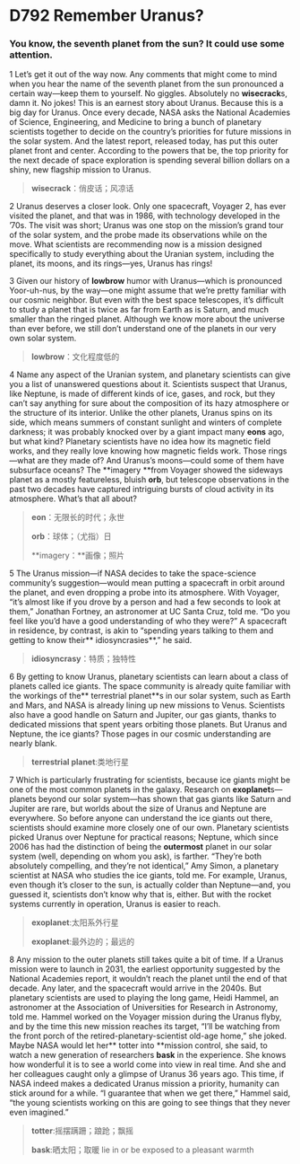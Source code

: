 # D792 Remember Uranus?
### **You know, the seventh planet from the sun? It could use some attention.**
1 Let’s get it out of the way now. Any comments that might come to mind when you hear the name of the seventh planet from the sun pronounced a certain way—keep them to yourself. No giggles. Absolutely no **wisecrack**s, damn it. No jokes! This is an earnest story about Uranus.
Because this is a big day for Uranus. Once every decade, NASA asks the National Academies of Science, Engineering, and Medicine to bring a bunch of planetary scientists together to decide on the country’s priorities for future missions in the solar system. And the latest report, released today, has put this outer planet front and center. According to the powers that be, the top priority for the next decade of space exploration is spending several billion dollars on a shiny, new flagship mission to Uranus.

> **wisecrack**：俏皮话；风凉话
 > 

2 Uranus deserves a closer look. Only one spacecraft, Voyager 2, has ever visited the planet, and that was in 1986, with technology developed in the ’70s. The visit was short; Uranus was one stop on the mission’s grand tour of the solar system, and the probe made its observations while on the move. What scientists are recommending now is a mission designed specifically to study everything about the Uranian system, including the planet, its moons, and its rings—yes, Uranus has rings!

3 Given our history of **lowbrow** humor with Uranus—which is pronounced Yoor-uh-nus, by the way—one might assume that we’re pretty familiar with our cosmic neighbor. But even with the best space telescopes, it’s difficult to study a planet that is twice as far from Earth as is Saturn, and much smaller than the ringed planet. Although we know more about the universe than ever before, we still don’t understand one of the planets in our very own solar system.

> **lowbrow**：文化程度低的
 > 

4 Name any aspect of the Uranian system, and planetary scientists can give you a list of unanswered questions about it. Scientists suspect that Uranus, like Neptune, is made of different kinds of ice, gases, and rock, but they can’t say anything for sure about the composition of its hazy atmosphere or the structure of its interior. Unlike the other planets, Uranus spins on its side, which means summers of constant sunlight and winters of complete darkness; it was probably knocked over by a giant impact many **eons** ago, but what kind? Planetary scientists have no idea how its magnetic field works, and they really love knowing how magnetic fields work. Those rings—what are they made of? And Uranus’s moons—could some of them have subsurface oceans? The **imagery **from Voyager showed the sideways planet as a mostly featureless, bluish **orb**, but telescope observations in the past two decades have captured intriguing bursts of cloud activity in its atmosphere. What’s that all about?

> **eon**：无限长的时代；永世
 > 
> **orb**：球体；（尤指）日
 > 
> **imagery：**画像；照片
 > 

5 The Uranus mission—if NASA decides to take the space-science community’s suggestion—would mean putting a spacecraft in orbit around the planet, and even dropping a probe into its atmosphere. With Voyager, “it’s almost like if you drove by a person and had a few seconds to look at them,” Jonathan Fortney, an astronomer at UC Santa Cruz, told me. “Do you feel like you’d have a good understanding of who they were?” A spacecraft in residence, by contrast, is akin to “spending years talking to them and getting to know their** idiosyncrasies**,” he said.

> **idiosyncrasy**：特质；独特性
 > 

6 By getting to know Uranus, planetary scientists can learn about a class of planets called ice giants. The space community is already quite familiar with the workings of the** terrestrial planet**s in our solar system, such as Earth and Mars, and NASA is already lining up new missions to Venus. Scientists also have a good handle on Saturn and Jupiter, our gas giants, thanks to dedicated missions that spent years orbiting those planets. But Uranus and Neptune, the ice giants? Those pages in our cosmic understanding are nearly blank.

> **terrestrial planet**:类地行星
 > 

7 Which is particularly frustrating for scientists, because ice giants might be one of the most common planets in the galaxy. Research on **exoplanet**s—planets beyond our solar system—has shown that gas giants like Saturn and Jupiter are rare, but worlds about the size of Uranus and Neptune are everywhere. So before anyone can understand the ice giants out there, scientists should examine more closely one of our own. Planetary scientists picked Uranus over Neptune for practical reasons; Neptune, which since 2006 has had the distinction of being the **outermost** planet in our solar system (well, depending on whom you ask), is farther. “They’re both absolutely compelling, and they’re not identical,” Amy Simon, a planetary scientist at NASA who studies the ice giants, told me. For example, Uranus, even though it’s closer to the sun, is actually colder than Neptune—and, you guessed it, scientists don’t know why that is, either. But with the rocket systems currently in operation, Uranus is easier to reach.

> **exoplanet**:太阳系外行星
 > 
> **exoplanet**:最外边的；最远的
 > 

8 Any mission to the outer planets still takes quite a bit of time. If a Uranus mission were to launch in 2031, the earliest opportunity suggested by the National Academies report, it wouldn’t reach the planet until the end of that decade. Any later, and the spacecraft would arrive in the 2040s. But planetary scientists are used to playing the long game, Heidi Hammel, an astronomer at the Association of Universities for Research in Astronomy, told me. Hammel worked on the Voyager mission during the Uranus flyby, and by the time this new mission reaches its target, “I’ll be watching from the front porch of the retired-planetary-scientist old-age home,” she joked. Maybe NASA would let her** totter into **mission control, she said, to watch a new generation of researchers **bask** in the experience. She knows how wonderful it is to see a world come into view in real time. And she and her colleagues caught only a glimpse of Uranus 36 years ago. This time, if NASA indeed makes a dedicated Uranus mission a priority, humanity can stick around for a while. “I guarantee that when we get there,” Hammel said, “the young scientists working on this are going to see things that they never even imagined.”

> **totter**:摇摆蹒跚；踉跄；飘摇
 > 
> **bask**:晒太阳；取暖 lie in or be exposed to a pleasant warmth
 > 

